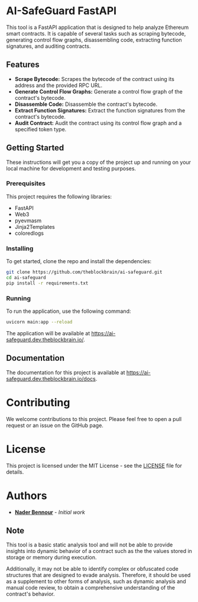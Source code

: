 # AI-SafeGuard FastAPI

This tool is a FastAPI application that is designed to help analyze Ethereum smart contracts. It is capable of several tasks such as scraping bytecode, generating control flow graphs, disassembling code, extracting function signatures, and auditing contracts.

## Features

- **Scrape Bytecode:** Scrapes the bytecode of the contract using its address and the provided RPC URL.
- **Generate Control Flow Graphs:** Generate a control flow graph of the contract's bytecode.
- **Disassemble Code:** Disassemble the contract's bytecode.
- **Extract Function Signatures:** Extract the function signatures from the contract's bytecode.
- **Audit Contract:** Audit the contract using its control flow graph and a specified token type.

## Getting Started

These instructions will get you a copy of the project up and running on your local machine for development and testing purposes.

### Prerequisites

This project requires the following libraries: 

- FastAPI
- Web3
- pyevmasm
- Jinja2Templates
- coloredlogs

### Installing

To get started, clone the repo and install the dependencies:

```bash
git clone https://github.com/theblockbrain/ai-safeguard.git
cd ai-safeguard
pip install -r requirements.txt
```

### Running

To run the application, use the following command:

```bash
uvicorn main:app --reload
```

The application will be available at https://ai-safeguard.dev.theblockbrain.io/.

## Documentation

The documentation for this project is available at https://ai-safeguard.dev.theblockbrain.io/docs.

# Contributing

We welcome contributions to this project. Please feel free to open a pull request or an issue on the GitHub page. 

# License

This project is licensed under the MIT License - see the [LICENSE](LICENSE) file for details.

# Authors

- **[Nader Bennour](https://linkedin.com/in/naderfyi)** - *Initial work*

## Note

This tool is a basic static analysis tool and will not be able to provide insights into dynamic behavior of a contract such as the the values stored in storage or memory during execution. 

Additionally, it may not be able to identify complex or obfuscated code structures that are designed to evade analysis. Therefore, it should be used as a supplement to other forms of analysis, such as dynamic analysis and manual code review, to obtain a comprehensive understanding of the contract's behavior.
